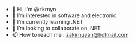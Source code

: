 - 👋 Hi, I’m @zkrnyn
- 👀 I’m interested in software and electronic
- 🌱 I’m currently learning .NET
- 💞️ I’m looking to collaborate on .NET
- 📫 How to reach me : zakirnuyan@hotmail.com
<!---
zkrnyn/zkrnyn is a ✨ special ✨ repository because its `README.md` (this file) appears on your GitHub profile.
You can click the Preview link to take a look at your changes.
--->
